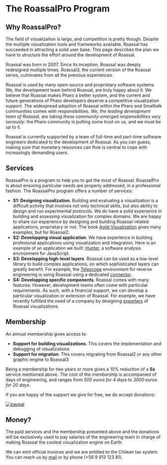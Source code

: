 # The RoassalPro Program

## Why RoassalPro?
The field of visualization is large, and competition is pretty though. Despite the multiple visualization tools and frameworks available, Roassal has succeeded in attracting a solid user base. This page describes the plan we have to structure the effort around the development of Roassal.

Roassal was born in 2007. Since its inception, Roassal was deeply redesigned multiple times. Roassal3, the current version of the Roassal series, culminates from all the previous experiences. 

Roassal is used by many open-source and proprietary software systems. We, the development team behind Roassal, are truly happy about it. We believe that Roassal makes Pharo a better system, and the current and future generations of Pharo developers deserve a competitive visualization support. The widespread adoption of Roassal within the Pharo and Smalltalk communities comes with responsibilities. _We, the leading development team of Roassal, are taking these community-emerged responsibilities very seriously_: the Pharo community is putting some trust on us, and we must be up to it.

Roassal is currently supported by a team of full-time and part-time software engineers dedicated to the development of Roassal. As you can guess, making sure that monetary resources can flow is central to cope with increasingly demanding users. 

## Services

RoassalPro is a program to help you to get the most of Roassal. RoassalPro is about ensuring particular needs are properly addressed, in a professional fashion. The RoassalPro program offers a number of services:

- **S1: Designing visualization**. Building and evaluating a visualization is a difficult activity that involves not only technical skills, but also ability to design and run experimental protocols. We do have a solid experience in building and assessing visualization for complex domains. We are happy to share our experience by designing and building Roassal-related applications, proprietary or not. The book [Agile Visualization](http://agilevisualization.com) gives many examples, but for Roassal2.
- **S2: Developping visual application**. We have experience in building profesional applications using visualization and integration. Here is an example of an application we built: [Hunter](https://www.youtube.com/watch?v=vZB00Wwqxvc), a software analysis environment for JavaScript.
- **S3: Developping high-level layers**. Roassal can be used as a low-level library to build complex applications, on which sophisticated layers can greatly benefit. For example, the [Telescope](https://github.com/TelescopeSt/Telescope) environment for reverse engineering is using Roassal using a dedicated [connector](https://github.com/TelescopeSt/TelescopeRoassal3).
- **S4: Developping specific components**. Roassal comes with many features. However, development teams often come with particular requirements. As such, with a financial support, we can develop a particular visualization or extension of Roassal. For example, we have recently fulfilled the need of a company by designing [exporters](https://github.com/ObjectProfile/Roassal3Exporters) of Roassal visualizations.

## Membership
An annual membership gives access to:
- **Support for building visualizations**. This covers the implementation and debugging of visualizations
- **Support for migration**. This covers migrating from Roassal2 or any other graphic engine to Roassal3

Being a membership for two years or more gives a 10% reduction of a **Sx** service mentioned above.
The cost of the membership is accompanied of days of engineering, and ranges from _500 euros for 4 days_ to _3000 euros for 20 days_.
  
If you are happy of the support we give for free, we do accept donations:

[![paypal](https://www.paypalobjects.com/en_US/i/btn/btn_donateCC_LG.gif)](https://www.paypal.com/cgi-bin/webscr?cmd=_s-xclick&hosted_button_id=ZE7B9WLCSXVQY)

## Money?
The paid services and the membership presented above and the donations will be exclusively used to pay salaries of the engineering team in charge of making Roassal the coolest visualization engine on Earth. 

We can emit official invoices and we are entitled to the Chilean tax system. You can reach us by [mail](mailto:alexandre.bergel@me.com) or by phone (+56 9 913 123 81). 
